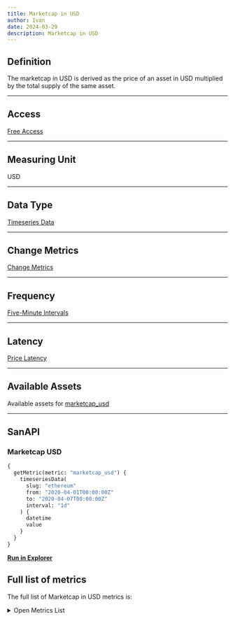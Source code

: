 ```yaml
---
title: Marketcap in USD
author: Ivan
date: 2024-03-29
description: Marketcap in USD
---
```


## Definition

The marketcap in USD is derived as the price of an asset in USD multiplied by the total supply of the same asset.

---

## Access

[Free Access](/metrics/details/access#free-access)

---

## Measuring Unit

USD

---

## Data Type

[Timeseries Data](/metrics/details/data-type#timeseries-data)

---

## Change Metrics

[Change Metrics](/metrics/details/change_metrics)

---

## Frequency

[Five-Minute Intervals](/metrics/details/frequency#five-minute-frequency)

---

## Latency

[Price Latency](/metrics/details/latency#price-latency)

---

## Available Assets

Available assets for [marketcap_usd](https://api.santiment.net/graphiql?query=%7B%0A++getMetric%28metric%3A+%22marketcap_usd%22%29%7B%0A++++metadata%7B%0A++++++availableSlugs%0A++++%7D%0A++%7D%0A%7D)

---

## SanAPI

### Marketcap USD

```graphql
{
  getMetric(metric: "marketcap_usd") {
    timeseriesData(
      slug: "ethereum"
      from: "2020-04-01T00:00:00Z"
      to: "2020-04-07T00:00:00Z"
      interval: "1d"
    ) {
      datetime
      value
    }
  }
}
```

[**Run in Explorer**](https://api.santiment.net/graphiql?query=%7B%0A++getMetric%28metric%3A+%22marketcap_usd%22%29+%7B%0A++++timeseriesData%28%0A++++++slug%3A+%22ethereum%22%0A++++++from%3A+%222020-04-01T00%3A00%3A00Z%22%0A++++++to%3A+%222020-04-07T00%3A00%3A00Z%22%0A++++++interval%3A+%221d%22%0A++++%29+%7B%0A++++++datetime%0A++++++value%0A++++%7D%0A++%7D%0A%7D)

## Full list of metrics

The full list of Marketcap in USD metrics is:

<Details>

<Summary>Open Metrics List</Summary>

- marketcap_usd
- marketcap_usd_change_1d
- marketcap_usd_change_30d
- marketcap_usd_change_7d

</Details>